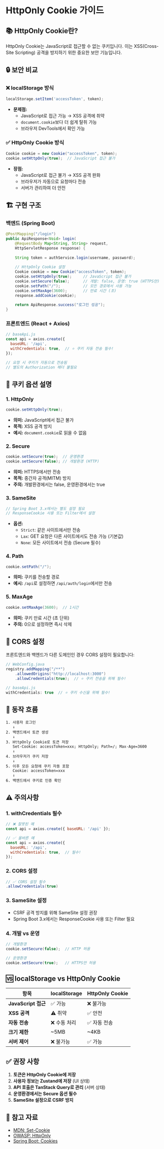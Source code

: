 # HttpOnly Cookie 가이드

## 📚 HttpOnly Cookie란?

HttpOnly Cookie는 JavaScript로 접근할 수 없는 쿠키입니다. 이는 XSS(Cross-Site Scripting) 공격을 방지하기 위한 중요한 보안 기능입니다.

## 🔒 보안 비교

### ❌ localStorage 방식
```javascript
localStorage.setItem('accessToken', token);
```
- **문제점:**
  - JavaScript로 접근 가능 → XSS 공격에 취약
  - `document.cookie`보다 더 쉽게 탈취 가능
  - 브라우저 DevTools에서 확인 가능

### ✅ HttpOnly Cookie 방식
```java
Cookie cookie = new Cookie("accessToken", token);
cookie.setHttpOnly(true);  // JavaScript 접근 불가
```
- **장점:**
  - JavaScript로 접근 불가 → XSS 공격 완화
  - 브라우저가 자동으로 요청마다 전송
  - 서버가 관리하여 더 안전

## 🏗️ 구현 구조

### 백엔드 (Spring Boot)

```java
@PostMapping("/login")
public ApiResponse<Void> login(
    @RequestBody Map<String, String> request,
    HttpServletResponse response) {
    
    String token = authService.login(username, password);
    
    // HttpOnly Cookie 설정
    Cookie cookie = new Cookie("accessToken", token);
    cookie.setHttpOnly(true);     // JavaScript 접근 불가
    cookie.setSecure(false);      // 개발: false, 운영: true (HTTPS만)
    cookie.setPath("/");          // 모든 경로에서 사용 가능
    cookie.setMaxAge(3600);       // 만료 시간 (초)
    response.addCookie(cookie);
    
    return ApiResponse.success("로그인 성공");
}
```

### 프론트엔드 (React + Axios)

```javascript
// baseApi.js
const api = axios.create({
  baseURL: '/api',
  withCredentials: true,  // ⭐ 쿠키 자동 전송 필수!
});

// 요청 시 쿠키가 자동으로 전송됨
// 별도의 Authorization 헤더 불필요
```

## 🔐 쿠키 옵션 설명

### 1. HttpOnly
```java
cookie.setHttpOnly(true);
```
- **의미:** JavaScript에서 접근 불가
- **목적:** XSS 공격 방지
- **예시:** `document.cookie`로 읽을 수 없음

### 2. Secure
```java
cookie.setSecure(true);  // 운영환경
cookie.setSecure(false); // 개발환경 (HTTP)
```
- **의미:** HTTPS에서만 전송
- **목적:** 중간자 공격(MITM) 방지
- **주의:** 개발환경에서는 false, 운영환경에서는 true

### 3. SameSite
```java
// Spring Boot 3.x에서는 별도 설정 필요
// ResponseCookie 사용 또는 Filter에서 설정
```
- **옵션:**
  - `Strict`: 같은 사이트에서만 전송
  - `Lax`: GET 요청은 다른 사이트에서도 전송 가능 (기본값)
  - `None`: 모든 사이트에서 전송 (Secure 필수)

### 4. Path
```java
cookie.setPath("/");
```
- **의미:** 쿠키를 전송할 경로
- **예시:** `/api`로 설정하면 `/api/auth/login`에서만 전송

### 5. MaxAge
```java
cookie.setMaxAge(3600);  // 1시간
```
- **의미:** 쿠키 만료 시간 (초 단위)
- **주의:** 0으로 설정하면 즉시 삭제

## 📡 CORS 설정

프론트엔드와 백엔드가 다른 도메인인 경우 CORS 설정이 필요합니다:

```java
// WebConfig.java
registry.addMapping("/**")
    .allowedOrigins("http://localhost:3000")
    .allowCredentials(true);  // ⭐ 쿠키 전송을 위해 필수!
```

```javascript
// baseApi.js
withCredentials: true  // ⭐ 쿠키 수신을 위해 필수!
```

## 🔄 동작 흐름

```
1. 사용자 로그인
   ↓
2. 백엔드에서 토큰 생성
   ↓
3. HttpOnly Cookie로 토큰 저장
   Set-Cookie: accessToken=xxx; HttpOnly; Path=/; Max-Age=3600
   ↓
4. 브라우저가 쿠키 저장
   ↓
5. 이후 모든 요청에 쿠키 자동 포함
   Cookie: accessToken=xxx
   ↓
6. 백엔드에서 쿠키로 인증 확인
```

## ⚠️ 주의사항

### 1. withCredentials 필수
```javascript
// ❌ 잘못된 예
const api = axios.create({ baseURL: '/api' });

// ✅ 올바른 예
const api = axios.create({
  baseURL: '/api',
  withCredentials: true,  // 필수!
});
```

### 2. CORS 설정
```java
// ✅ CORS 설정 필수
.allowCredentials(true)
```

### 3. SameSite 설정
- CSRF 공격 방지를 위해 SameSite 설정 권장
- Spring Boot 3.x에서는 ResponseCookie 사용 또는 Filter 필요

### 4. 개발 vs 운영
```java
// 개발환경
cookie.setSecure(false);  // HTTP 허용

// 운영환경
cookie.setSecure(true);   // HTTPS만 허용
```

## 🆚 localStorage vs HttpOnly Cookie

| 항목 | localStorage | HttpOnly Cookie |
|------|--------------|-----------------|
| **JavaScript 접근** | ✅ 가능 | ❌ 불가능 |
| **XSS 공격** | ⚠️ 취약 | ✅ 안전 |
| **자동 전송** | ❌ 수동 처리 | ✅ 자동 전송 |
| **크기 제한** | ~5MB | ~4KB |
| **서버 제어** | ❌ 불가능 | ✅ 가능 |

## ✅ 권장 사항

1. **토큰은 HttpOnly Cookie에 저장**
2. **사용자 정보는 Zustand에 저장** (UI 상태)
3. **API 호출은 TanStack Query로 관리** (서버 상태)
4. **운영환경에서는 Secure 옵션 필수**
5. **SameSite 설정으로 CSRF 방지**

## 📝 참고 자료

- [MDN: Set-Cookie](https://developer.mozilla.org/en-US/docs/Web/HTTP/Headers/Set-Cookie)
- [OWASP: HttpOnly](https://owasp.org/www-community/HttpOnly)
- [Spring Boot: Cookies](https://docs.spring.io/spring-framework/reference/web/webmvc/mvc-controller/ann-methods/cookievalue.html)

